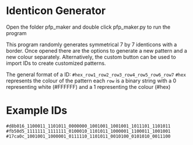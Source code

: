 # Identicon Generator
Open the folder pfp_maker and double click pfp_maker.py to run the program

This program randomly generates symmetrical 7 by 7 identicons with a border.
Once opened there are the options to generate a new pattern and a new colour separately.
Alternatively, the custom button can be used to import IDs to create customized patterns.

The general format of a ID: `#hex_row1_row2_row3_row4_row5_row6_row7`
`#hex` represents the colour of the pattern
each `row` is a binary string with a 0 representing white (#FFFFFF) and a 1 representing the colour (#hex)

# Example IDs
`#d8b016_1100011_1101011_0000000_1001001_1001001_1011101_1101011`
`#fb50d5_1111111_1111111_0100010_1101011_1000001_1100011_1001001`
`#17ca0c_1001001_1000001_0111110_1101011_0010100_0101010_0011100`

